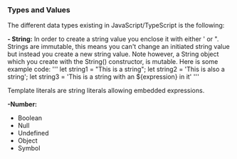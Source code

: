### Types and Values
The different data types existing in JavaScript/TypeScript is the following:

**- String:**
In order to create a string value you enclose it with either ' or ". Strings are immutable, this means you can't change an initiated string value but instead you create a new string value. Note however, a String object which you create with the String() constructor, is mutable. Here is some example code:
'''
let string1 = "This is a string";
let string2 = 'This is also a string';
let string3 = 'This is a string with an ${expression} in it'
'''

Template literals are string literals allowing embedded expressions.

**-Number:**


* Boolean
* Null
* Undefined
* Object
* Symbol
